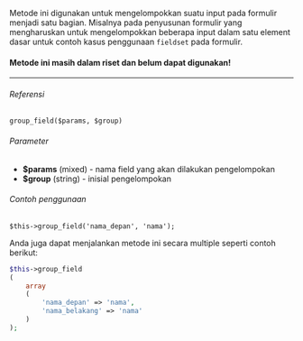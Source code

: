 Metode ini digunakan untuk mengelompokkan suatu input pada formulir menjadi satu bagian. Misalnya pada penyusunan formulir yang mengharuskan untuk mengelompokkan beberapa input dalam satu element dasar untuk contoh kasus penggunaan `fieldset` pada formulir.

#### Metode ini masih dalam riset dan belum dapat digunakan!

---

###### Referensi

`group_field($params, $group)`

###### Parameter

* **$params** (mixed) - nama field yang akan dilakukan pengelompokan
* **$group** (string) - inisial pengelompokan

###### Contoh penggunaan

`$this->group_field('nama_depan', 'nama');`

Anda juga dapat menjalankan metode ini secara multiple seperti contoh berikut:

```php
$this->group_field
(
	array
	(
		'nama_depan' => 'nama',
		'nama_belakang' => 'nama'
	)
);
```

